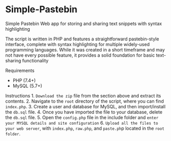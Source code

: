 # Simple-Pastebin
Simple Pastebin Web app for storing and sharing text snippets with syntax highlighting

The script is written in PHP and features a straightforward pastebin-style interface, complete with syntax highlighting for multiple widely-used programming languages. While it was created in a short timeframe and may not have every possible feature, it provides a solid foundation for basic text-sharing functionality

Requirements
  * PHP (7.4+)
  * MySQL (5.7+)

Instructions
    1. `Download the zip` file from the section above and extract its contents.
    2. Navigate to the `root` directory of the script, where you can find `index.php`.
    3. Create a user and database for MySQL, and then import/install the `db.sql` file.
    4. Once you have imported the file to your database, delete the `db.sql` file.
    5. Open the `config.php` file in the include folder and `enter your MYSQL details and site configuration`
    6. `Upload all the files to your web server`, with `index.php`, `raw.php`, and `paste.ph`p located in the `root folder`.
